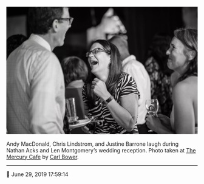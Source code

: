 ![Andy MacDonald, Chris Lindstrom, and Justine Barrone laugh](assets/f49203e868ed7e98a69ef6f99fe26735.webp)

Andy MacDonald, Chris Lindstrom, and Justine Barrone laugh during Nathan Acks and Len Montgomery’s wedding reception. Photo taken at [The Mercury Cafe](http://mercurycafe.com/) by [Carl Bower](http://carlbowerphotos.com/).

- - - -

📅 June 29, 2019 17:59:14

